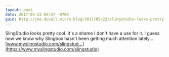 ```yaml
---
layout: post
date: 2017-05-22 09:57 -0700
guid: http://joe.duvall.micro.blog/2017/05/22/slingstudio-looks-pretty.html
---
```

SlingStudio looks pretty cool. It's a shame I don't have a use for it. I guess now we know why Slingbox hasn't been getting much attention lately... [www.myslingstudio.com/slingstud...](https://www.myslingstudio.com/slingstudio)
